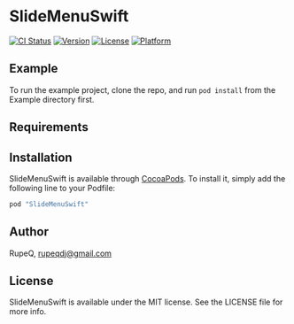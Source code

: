 # SlideMenuSwift

[![CI Status](http://img.shields.io/travis/RupeQ/SlideMenuSwift.svg?style=flat)](https://travis-ci.org/RupeQ/SlideMenuSwift)
[![Version](https://img.shields.io/cocoapods/v/SlideMenuSwift.svg?style=flat)](http://cocoapods.org/pods/SlideMenuSwift)
[![License](https://img.shields.io/cocoapods/l/SlideMenuSwift.svg?style=flat)](http://cocoapods.org/pods/SlideMenuSwift)
[![Platform](https://img.shields.io/cocoapods/p/SlideMenuSwift.svg?style=flat)](http://cocoapods.org/pods/SlideMenuSwift)

## Example

To run the example project, clone the repo, and run `pod install` from the Example directory first.

## Requirements

## Installation

SlideMenuSwift is available through [CocoaPods](http://cocoapods.org). To install
it, simply add the following line to your Podfile:

```ruby
pod "SlideMenuSwift"
```

## Author

RupeQ, rupeqdj@gmail.com

## License

SlideMenuSwift is available under the MIT license. See the LICENSE file for more info.
